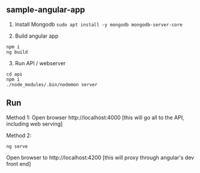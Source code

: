 ## sample-angular-app

1. Install Mongodb
`sudo apt install -y mongodb mongodb-server-core`

2. Build angular app
```
npm i
ng build
```

3. Run API / webserver

```
cd api
npm i
./node_modules/.bin/nodemon server
```

## Run

Method 1: Open browser http://localhost:4000 [this will go all to the API, including web serving]

Method 2:
```
ng serve
```
Open browser to http://localhost:4200 [this will proxy through angular's dev front end]

